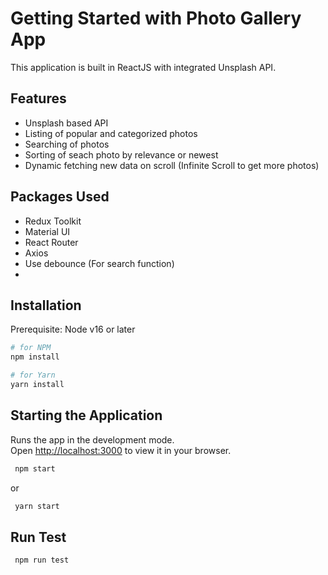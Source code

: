 # Getting Started with Photo Gallery App

This application is built in ReactJS with integrated Unsplash API.

## Features

-   Unsplash based API
-   Listing of popular and categorized photos
-   Searching of photos
-   Sorting of seach photo by relevance or newest
-   Dynamic fetching new data on scroll (Infinite Scroll to get more photos)

## Packages Used

-   Redux Toolkit
-   Material UI
-   React Router
-   Axios
-   Use debounce (For search function)
-

## Installation

Prerequisite: Node v16 or later

```sh
# for NPM
npm install
```

```sh
# for Yarn
yarn install
```

## Starting the Application

Runs the app in the development mode.\
Open [http://localhost:3000](http://localhost:3000) to view it in your browser.

```sh
 npm start
```

or

```sh
 yarn start
```

## Run Test

```sh
 npm run test
```
